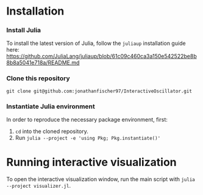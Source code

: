 # Installation
### Install Julia 
To install the latest version of Julia, follow the `juliaup` installation guide here:
https://github.com/JuliaLang/juliaup/blob/61c09c460ca3a150e542522be8b8b8a5041e718a/README.md


### Clone this repository
`git clone git@github.com:jonathanfischer97/InteractiveOscillator.git`



### Instantiate Julia environment
In order to reproduce the necessary package environment, first:
1. `cd` into the cloned repository.
2. Run `julia --project -e 'using Pkg; Pkg.instantiate()'`


# Running interactive visualization
To open the interactive visualization window, run the main script with `julia --project visualizer.jl`.

